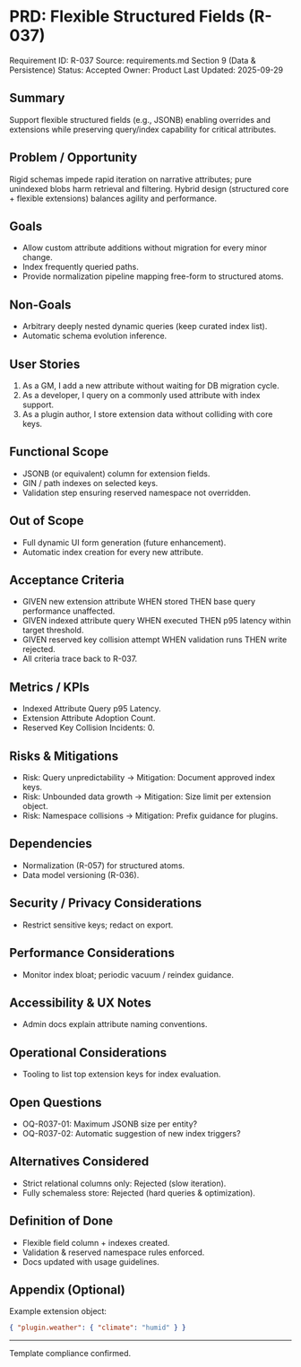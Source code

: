# PRD: Flexible Structured Fields (R-037)

Requirement ID: R-037
Source: requirements.md Section 9 (Data & Persistence)
Status: Accepted
Owner: Product
Last Updated: 2025-09-29

## Summary

Support flexible structured fields (e.g., JSONB) enabling overrides and extensions while preserving query/index capability for critical attributes.

## Problem / Opportunity

Rigid schemas impede rapid iteration on narrative attributes; pure unindexed blobs harm retrieval and filtering. Hybrid design (structured core + flexible extensions) balances agility and performance.

## Goals

- Allow custom attribute additions without migration for every minor change.
- Index frequently queried paths.
- Provide normalization pipeline mapping free-form to structured atoms.

## Non-Goals

- Arbitrary deeply nested dynamic queries (keep curated index list).
- Automatic schema evolution inference.

## User Stories

1. As a GM, I add a new attribute without waiting for DB migration cycle.
2. As a developer, I query on a commonly used attribute with index support.
3. As a plugin author, I store extension data without colliding with core keys.

## Functional Scope

- JSONB (or equivalent) column for extension fields.
- GIN / path indexes on selected keys.
- Validation step ensuring reserved namespace not overridden.

## Out of Scope

- Full dynamic UI form generation (future enhancement).
- Automatic index creation for every new attribute.

## Acceptance Criteria

- GIVEN new extension attribute WHEN stored THEN base query performance unaffected.
- GIVEN indexed attribute query WHEN executed THEN p95 latency within target threshold.
- GIVEN reserved key collision attempt WHEN validation runs THEN write rejected.
- All criteria trace back to R-037.

## Metrics / KPIs

- Indexed Attribute Query p95 Latency.
- Extension Attribute Adoption Count.
- Reserved Key Collision Incidents: 0.

## Risks & Mitigations

- Risk: Query unpredictability → Mitigation: Document approved index keys.
- Risk: Unbounded data growth → Mitigation: Size limit per extension object.
- Risk: Namespace collisions → Mitigation: Prefix guidance for plugins.

## Dependencies

- Normalization (R-057) for structured atoms.
- Data model versioning (R-036).

## Security / Privacy Considerations

- Restrict sensitive keys; redact on export.

## Performance Considerations

- Monitor index bloat; periodic vacuum / reindex guidance.

## Accessibility & UX Notes

- Admin docs explain attribute naming conventions.

## Operational Considerations

- Tooling to list top extension keys for index evaluation.

## Open Questions

- OQ-R037-01: Maximum JSONB size per entity?
- OQ-R037-02: Automatic suggestion of new index triggers?

## Alternatives Considered

- Strict relational columns only: Rejected (slow iteration).
- Fully schemaless store: Rejected (hard queries & optimization).

## Definition of Done

- Flexible field column + indexes created.
- Validation & reserved namespace rules enforced.
- Docs updated with usage guidelines.

## Appendix (Optional)

Example extension object:

```json
{ "plugin.weather": { "climate": "humid" } }
```

---
Template compliance confirmed.
